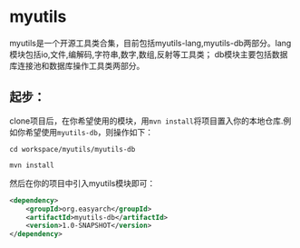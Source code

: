 # myutils
myutils是一个开源工具类合集，目前包括myutils-lang,myutils-db两部分。lang模块包括io,文件,编解码,字符串,数字,数组,反射等工具类；
db模块主要包括数据库连接池和数据库操作工具类两部分。

## 起步：
clone项目后，在你希望使用的模块，用`mvn install`将项目置入你的本地仓库.例如你希望使用`myutils-db`，则操作如下：

`cd workspace/myutils/myutils-db`

`mvn install`

然后在你的项目中引入myutils模块即可：

```xml
<dependency>
    <groupId>org.easyarch</groupId>
    <artifactId>myutils-db</artifactId>
    <version>1.0-SNAPSHOT</version>
</dependency>
```

